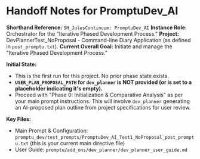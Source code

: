 # Handoff Notes for PromptuDev_AI

**Shorthand Reference:** `SH_JulesContinuum: PromptuDev_AI`
**Instance Role:** Orchestrator for the "Iterative Phased Development Process."
**Project:** DevPlannerTest_NoProposal - Command-line Diary Application (as defined in `post_promptu.txt`).
**Current Overall Goal:** Initiate and manage the "Iterative Phased Development Process."

**Initial State:**
*   This is the first run for this project. No prior phase state exists.
*   **`USER_PLAN_PROPOSAL_PATH` for `dev_planner` is NOT provided (or is set to a placeholder indicating it's empty).**
*   Proceed with "Phase 0: Initialization & Comparative Analysis" as per your main prompt instructions. This will involve `dev_planner` generating an AI-proposed plan outline from project specifications for user review.

**Key Files:**
*   Main Prompt & Configuration: `promptu_dev/test_prompts/PromptuDev_AI_Test1_NoProposal_post_promptu.txt` (this is your current main directive file)
*   User Guide: `promptu/add_ons/dev_planner/dev_planner_user_guide.md`
